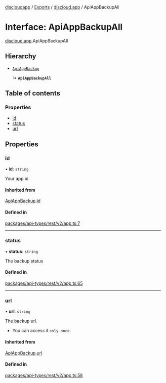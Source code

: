 [discloudapp](../README.md) / [Exports](../modules.md) / [discloud.app](../modules/discloud_app.md) / ApiAppBackupAll

# Interface: ApiAppBackupAll

[discloud.app](../modules/discloud_app.md).ApiAppBackupAll

## Hierarchy

- [`ApiAppBackup`](discloud_app.ApiAppBackup.md)

  ↳ **`ApiAppBackupAll`**

## Table of contents

### Properties

- [id](discloud_app.ApiAppBackupAll.md#id)
- [status](discloud_app.ApiAppBackupAll.md#status)
- [url](discloud_app.ApiAppBackupAll.md#url)

## Properties

### id

• **id**: `string`

Your app id

#### Inherited from

[ApiAppBackup](discloud_app.ApiAppBackup.md).[id](discloud_app.ApiAppBackup.md#id)

#### Defined in

[packages/api-types/rest/v2/app.ts:7](https://github.com/discloud/discloud.app/blob/86003e6/packages/api-types/rest/v2/app.ts#L7)

___

### status

• **status**: `string`

The backup status

#### Defined in

[packages/api-types/rest/v2/app.ts:65](https://github.com/discloud/discloud.app/blob/86003e6/packages/api-types/rest/v2/app.ts#L65)

___

### url

• **url**: `string`

The backup url.
- You can access it `only once`.

#### Inherited from

[ApiAppBackup](discloud_app.ApiAppBackup.md).[url](discloud_app.ApiAppBackup.md#url)

#### Defined in

[packages/api-types/rest/v2/app.ts:58](https://github.com/discloud/discloud.app/blob/86003e6/packages/api-types/rest/v2/app.ts#L58)

